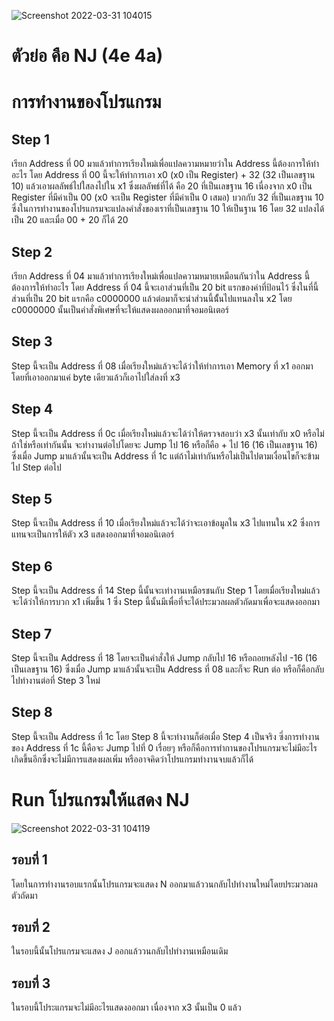 ![Screenshot 2022-03-31 104015](https://user-images.githubusercontent.com/98943447/160974250-ac9ef5d9-4e2e-44bf-8b1f-3be987155ea7.png)

# ตัวย่อ คือ NJ (4e 4a)
# การทำงานของโปรแกรม
## Step 1
เรียก Address ที่ 00 มาแล้วทำการเรียงใหม่เพื่อแปลความหมายว่าใน Address นี้ต้องการให้ทำอะไร โดย Address ที่ 00 นี้จะให้ทำการเอา x0 (x0 เป็น Register) + 32 (32 เป็นเลขฐาน 10) แล้วเอาผลลัพธ์ไปใสลงไปใน x1 ซึ่งผลลัพธ์ที่ได้ คือ 20 ที่เป็นเลขฐาน 16 เนื่องจาก x0 เป็น Register ที่มีค่าเป็น 00 (x0 จะเป็น Register ที่มีค่าเป็น 0 เสมอ) บวกกับ 32 ที่เป็นเลขฐาน 10 ซึ่งในการทำงานของโปรแกรมจะแปลงคำสั่งของเราที่เป็นเลขฐาน 10 ให้เป็นฐาน 16 โดย 32 แปลงได้เป็น 20 และเมื่อ 00 + 20 ก็ได้ 20 
## Step 2
เรียก Address ที่ 04 มาแล้วทำการเรียงใหม่เพื่อแปลความหมายเหมือนกันว่าใน Address นี้ต้องการให้ทำอะไร โดย Address ที่ 04 นี้จะเอาส่วนที่เป็น 20 bit แรกของค่าที่ป้อนไว้ ซึ่งในที่นี้ส่วนที่เป็น 20 bit แรกคือ c0000000 แล้วต่อมาก็จะนำส่วนนี้นั้้นไปแทนลงใน x2 โดย c0000000 นั้นเป็นคำสั่งพิเศษที่จะให้แสดงผลออกมาที่จอมอนิเตอร์
## Step 3
Step นี้จะเป็น Address ที่ 08 เมื่อเรียงใหม่แล้วจะได้ว่าให้ทำการเอา Memory ที่ x1 ออกมา โดยที่เอาออกมาแค่ byte เดียวแล้วก็เอาไปใส่ลงที่ x3 
## Step 4
Step นี้จะเป็น Address ที่ 0c เมื่อเรียงใหม่แล้วจะได้ว่าให้ตรวจสอบว่า x3 นั้นเท่ากับ x0 หรือไม่ ถ้าใช่หรือเท่ากันนั้น จะทำงานต่อไปโดยจะ Jump ไป 16 หรือก็คือ + ไป 16 (16 เป็นเลขฐาน 16) ซึ่งเมื่อ Jump มาแล้วนั้นจะเป็น Address ที่ 1c แต่ถ้าไม่เท่ากันหรือไม่เป็นไปตามเงื่อนไขก็จะข้ามไป Step ต่อไป
## Step 5
Step นี้จะเป็น Address ที่ 10 เมื่อเรียงใหม่แล้วจะได้ว่าจะเอาข้อมูลใน x3 ไปแทนใน x2 ซึ่งการแทนจะเป็นการให้ตัว x3 แสดงออกมาที่จอมอนิเตอร์
## Step 6
Step นี้จะเป็น Address ที่ 14 Step นี้นั้นจะเท่างานเหมือรชนกับ Step 1 โดยเมื่อเรียงใหม่แล้วจะได้ว่าให้การบวก x1 เพิ่มขึ้น 1 ซึ่ง Step นี้นั้นมีเพื่อที่จะได้ประมวลผลตัวถัดมาเพื่อจะแสดงออกมา
## Step 7
Step นี้จะเป็น Address ที่ 18 โดยจะเป็นคำสั่งให้ Jump กลับไป 16 หรือถอยหลังไป -16 (16 เป็นเลขฐาน 16) ซึ่งเมื่อ Jump มาแล้วนั้นจะเป็น Address ที่ 08 และก็จะ Run ต่อ หรือก็คือกลับไปทำงานต่อที่ Step 3 ใหม่
## Step 8
Step นี้จะเป็น Address ที่ 1c โดย Step 8 นี้จะทำงานก็ต่อเมื่อ Step 4 เป็นจริง ซี่งการทำงานของ Address ที่ 1c นี้คือจะ Jump ไปที่ 0 เรื่อยๆ หรือก็คือการทำกานของโปรแกรมจะไม่มีอะไรเกิดขึ้นอีกซึ่งจะไม่มีการแสดงผลเพิ่ม หรืออาจคิดว่าโปรแกรมทำงานจบแล้วก็ได้

# Run โปรแกรมให้แสดง NJ
![Screenshot 2022-03-31 104119](https://user-images.githubusercontent.com/98943447/160974273-e0c5dac3-cbb1-4b9d-849a-90eef4c3c618.png)
## รอบที่ 1
โดยในการทำงานรอบแรกนั้นโปรแกรมจะแสดง N ออกมาแล้ววนกลับไปทำงานใหม่โดยประมวลผลตัวถัดมา 
## รอบที่ 2 
ในรอบนี้นั้นโปรแกรมจะแสดง J ออกแล้ววนกลับไปทำงานเหมือนเดิม
## รอบที่ 3
ในรอบนี้โประแกรมจะไม่มีอะไรแสดงออกมา เนื่องจาก x3 นั้นเป็น 0 แล้ว
